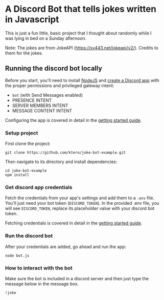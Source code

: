 # A Discord Bot that tells jokes written in Javascript

This is just a fun little, basic project that I thought about randomly while I was lying in bed on a Sunday afternoon.

Note: The jokes are from JokeAPI (https://sv443.net/jokeapi/v2/). Credits to them for the jokes.

## Running the discord bot locally

Before you start, you'll need to install [NodeJS](https://nodejs.org/en/download/) and [create a Discord app](https://discord.com/developers/applications) with the proper permissions and privileged gateway intent:

- `bot` (with Send Messages enabled)
- PRESENCE INTENT
- SERVER MEMBERS INTENT
- MESSAGE CONTENT INTENT

Configuring the app is covered in detail in the [getting started guide](https://discord.com/developers/docs/getting-started).

### Setup project

First clone the project:
```
git clone https://github.com/ktero/joke-bot-example.git
```

Then navigate to its directory and install dependencies:
```
cd joke-bot-example
npm install
```

### Get discord app credentials

Fetch the credentials from your app's settings and add them to a `.env` file. You'll just need your bot token (`DISCORD_TOKEN`). In the provided .env file, you will see `DISCORD_TOKEN`, replace its placeholder value with your discord bot token.

Fetching credentials is covered in detail in the [getting started guide](https://discord.com/developers/docs/getting-started).

### Run the discord bot

After your credentials are added, go ahead and run the app:

```
node bot.js
```

### How to interact with the bot

Make sure the bot is included in a discord server and then just type the message below in the message box.
```
!joke
```